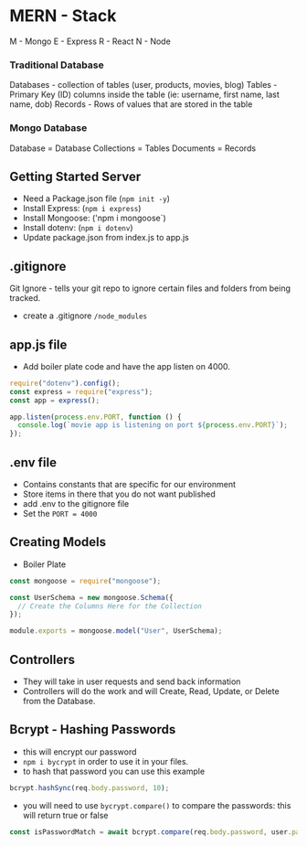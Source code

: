 # MERN - Stack

M - Mongo
E - Express
R - React
N - Node

### Traditional Database

Databases - collection of tables (user, products, movies, blog)
Tables - Primary Key (ID) columns inside the table (ie: username, first name, last name, dob)
Records - Rows of values that are stored in the table

### Mongo Database

Database = Database
Collections = Tables
Documents = Records

## Getting Started Server

- Need a Package.json file (`npm init -y`)
- Install Express: (`npm i express`)
- Install Mongoose: ('npm i mongoose`)
- Install dotenv: (`npm i dotenv`)
- Update package.json from index.js to app.js

## .gitignore

Git Ignore - tells your git repo to ignore certain files and folders from being tracked.

- create a .gitignore
  `/node_modules`

## app.js file

- Add boiler plate code and have the app listen on 4000.

```js
require("dotenv").config();
const express = require("express");
const app = express();

app.listen(process.env.PORT, function () {
  console.log(`movie app is listening on port ${process.env.PORT}`);
});
```

## .env file

- Contains constants that are specific for our environment
- Store items in there that you do not want published
- add .env to the gitignore file
- Set the `PORT = 4000`

## Creating Models

- Boiler Plate

```js
const mongoose = require("mongoose");

const UserSchema = new mongoose.Schema({
  // Create the Columns Here for the Collection
});

module.exports = mongoose.model("User", UserSchema);
```
## Controllers
- They will take in user requests and send back information
- Controllers will do the work and will Create, Read, Update, or Delete from the Database.

## Bcrypt - Hashing Passwords

- this will encrypt our password
- `npm i bycrypt` in order to use it in your files.
- to hash that password you can use this example

```js
bcrypt.hashSync(req.body.password, 10);
```

- you will need to use `bycrypt.compare()` to compare the passwords: this will return true or false

```js
const isPasswordMatch = await bcrypt.compare(req.body.password, user.password);
```